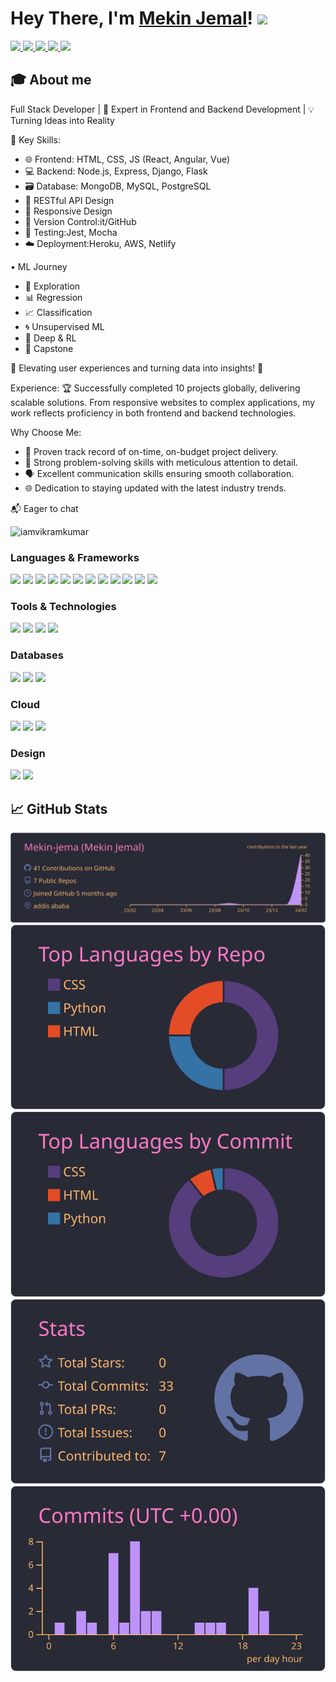 # Hey There, I'm [Mekin Jemal](https://www.linkedin.com/in/mekin-jemal-7933b42a3/)!  <img src="https://github.com/TheDudeThatCode/TheDudeThatCode/blob/master/Assets/Hi.gif" width="29px"> 
<!--# Hey There <img src="https://github.com/TheDudeThatCode/TheDudeThatCode/blob/master/Assets/Hi.gif" width="29px"> I'm [Mekin_Jemal](https://www.linkedin.com/in/iamvikramkumar5)! -->

<a href="https://www.linkedin.com/in/mekin-jemal-7933b42a3/">
  <img src="https://img.shields.io/badge/LinkedIn-0077B5?style=for-the-badge&logo=linkedin&logoColor=white" /> 
 </a> 
<a href="mailto:mekinjemal999@gmail.com">
  <img src="https://img.shields.io/badge/Gmail-D14836?style=for-the-badge&logo=gmail&logoColor=white"   />
</a>
<a href="https://twitter.com/mekinjemal_seth">
  <img src="https://img.shields.io/badge/Twitter-1DA1F2?style=for-the-badge&logo=twitter&logoColor=white"   />
</a>
<a href="https://www.instagram.com/mekin.jemal/">
  <img src="https://img.shields.io/badge/Instagram-E4405F?style=for-the-badge&logo=instagram&logoColor=white" />
</a>
<!-- <a href="">
	<img src="https://img.shields.io/badge/YouTube-FF0000?style=for-the-badge&logo=youtube&logoColor=white" />
</a> -->
<a href="https://www.buymeacoffee.com/iamvikramkumar5">
	<img src="https://img.shields.io/badge/Buy_Me_A_Coffee-FFDD00?style=for-the-badge&logo=buy-me-a-coffee&logoColor=black" />
</a>
<br>


## 🎓 About me
Full Stack Developer | 🚀 Expert in Frontend and Backend Development | 💡 Turning Ideas into Reality

🔑 Key Skills:

- 🌐 Frontend: HTML, CSS, JS (React, Angular, Vue)
- 💻 Backend: Node.js, Express, Django, Flask
- 🗃️ Database: MongoDB, MySQL, PostgreSQL
- 🚀 RESTful API Design
- 🎨 Responsive Design
- 🔄 Version Control:it/GitHub
- 🧪 Testing:Jest, Mocha
- ☁️ Deployment:Heroku, AWS, Netlify 

• ML Journey
   - 🤖 Exploration
   - 📊 Regression
   - 📈 Classification
   - 🌀 Unsupervised ML
   - 🧠 Deep & RL
   - 🏁 Capstone

🌟 Elevating user experiences and turning data into insights! 🌟

Experience:
🏆 Successfully completed 10 projects globally, delivering scalable solutions. From responsive websites to complex applications, my work reflects proficiency in both frontend and backend technologies.

Why Choose Me:
- 🎯 Proven track record of on-time, on-budget project delivery.
- 🧠 Strong problem-solving skills with meticulous attention to detail.
- 🗣️ Excellent communication skills ensuring smooth collaboration.
- 🌐 Dedication to staying updated with the latest industry trends.
  
📬 Eager to chat
<p align="left"> <img src="https://komarev.com/ghpvc/?username=iamvikramkumar&label=Profile%20views&color=0e75b6&style=flat" alt="iamvikramkumar" /> </p>


<!-- ##  ✔ Technologies  -->

<!-- ### Languages⚡
<img src="https://img.shields.io/badge/Python-FFD43B?style=for-the-badge&logo=python&logoColor=darkgreen" /> <img src="https://img.shields.io/badge/Java-ED8B00?style=for-the-badge&logo=java&logoColor=white" />
 -->
### Languages & Frameworks

<img src="https://img.shields.io/badge/HTML5-E34F26?style=for-the-badge&logo=html5&logoColor=white" /> <img src="https://img.shields.io/badge/CSS3-1572B6?style=for-the-badge&logo=css3&logoColor=white" /> <img src="https://img.shields.io/badge/JavaScript-323330?style=for-the-badge&logo=javascript&logoColor=F7DF1E" /> <img src="https://img.shields.io/badge/java-%23ED8B00.svg?style=for-the-badge&logo=openjdk&logoColor=white" /> <img src="https://img.shields.io/badge/c++-%2300599C.svg?style=for-the-badge&logo=c%2B%2B&logoColor=white"/>  <img src="https://img.shields.io/badge/Python-FFD43B?style=for-the-badge&logo=python&logoColor=blue" /> <img src="https://img.shields.io/badge/r-%23276DC3.svg?style=for-the-badge&logo=r&logoColor=white" /> <img src="https://img.shields.io/badge/Django-092E20?style=for-the-badge&logo=django&logoColor=green" /> <img src="https://img.shields.io/badge/express.js-%23404d59.svg?style=for-the-badge&logo=express&logoColor=%2361DAFB" /> <img src="https://img.shields.io/badge/react-%2320232a.svg?style=for-the-badge&logo=react&logoColor=%2361DAFB"  /> <img src="https://img.shields.io/badge/node.js-6DA55F?style=for-the-badge&logo=node.js&logoColor=white"/> <img src="https://img.shields.io/badge/WordPress-%23117AC9.svg?style=for-the-badge&logo=WordPress&logoColor=white" />   

### Tools & Technologies
<img src="https://img.shields.io/badge/Android-3DDC84?style=for-the-badge&logo=android&logoColor=white" /> <img src="https://img.shields.io/badge/Visual%20Studio%20Code-0078d7.svg?style=for-the-badge&logo=visual-studio-code&logoColor=white" /> <img src="https://img.shields.io/badge/jupyter-%23FA0F00.svg?style=for-the-badge&logo=jupyter&logoColor=white" /> <img src="https://img.shields.io/badge/RStudio-4285F4?style=for-the-badge&logo=rstudio&logoColor=white" />




### Databases

<img src="https://img.shields.io/badge/mysql-%2300f.svg?style=for-the-badge&logo=mysql&logoColor=white"/> <img src="https://img.shields.io/badge/Firebase-039BE5?style=for-the-badge&logo=Firebase&logoColor=white" />  <img src="https://img.shields.io/badge/MongoDB-%234ea94b.svg?style=for-the-badge&logo=mongodb&logoColor=white" />

### Cloud
<img src="https://img.shields.io/badge/Amazon_AWS-232F3E?style=for-the-badge&logo=amazon-aws&logoColor=yellow" /> <img src="https://img.shields.io/badge/GoogleCloud-%234285F4.svg?style=for-the-badge&logo=google-cloud&logoColor=white"/> <img src="https://img.shields.io/badge/azure-%230072C6.svg?style=for-the-badge&logo=microsoftazure&logoColor=white"/>

### Design
<img src="https://img.shields.io/badge/figma-%23F24E1E.svg?style=for-the-badge&logo=figma&logoColor=white" /> <img src="https://img.shields.io/badge/Canva-%2300C4CC.svg?style=for-the-badge&logo=Canva&logoColor=white" />


<!-- ### Achievements
- [Microsoft Azure Badges 📛](Comming_soon!) <br> 
- [Microsoft Azure Trophies 🏆](Comming_soon!) <br>
- [Google Cloud 🏆 ](Comming_soon!) <br>
<!-- ## Certification 🎓 -->


## 📈 GitHub Stats


[![](https://raw.githubusercontent.com/Mekin-jema/Mekin-jemal/master/profile-summary-card-output/dracula/0-profile-details.svg)](https://github.com/vn7n24fzkq/github-profile-summary-cards)
[![](https://raw.githubusercontent.com/Mekin-jema/Mekin-jemal/master/profile-summary-card-output/dracula/1-repos-per-language.svg)](https://github.com/vn7n24fzkq/github-profile-summary-cards) [![](https://raw.githubusercontent.com/Mekin-jema/Mekin-jemal/master/profile-summary-card-output/dracula/2-most-commit-language.svg)](https://github.com/vn7n24fzkq/github-profile-summary-cards)
[![](https://raw.githubusercontent.com/Mekin-jema/Mekin-jemal/master/profile-summary-card-output/dracula/3-stats.svg)](https://github.com/vn7n24fzkq/github-profile-summary-cards) [![](https://raw.githubusercontent.com/Mekin-jema/Mekin-jemal/master/profile-summary-card-output/dracula/4-productive-time.svg)](https://github.com/vn7n24fzkq/github-profile-summary-cards)
